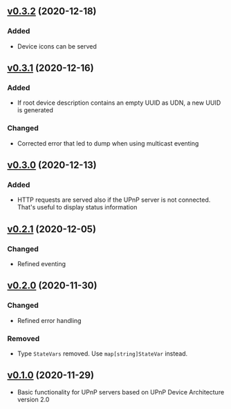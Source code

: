 ## [v0.3.2](https://gitlab.com/mipimipi/yuppie/-/tags/v0.3.2) (2020-12-18)

### Added

* Device icons can be served

## [v0.3.1](https://gitlab.com/mipimipi/yuppie/-/tags/v0.3.1) (2020-12-16)

### Added

* If root device description contains an empty UUID as UDN, a new UUID is generated

### Changed

* Corrected error that led to dump when using multicast eventing

## [v0.3.0](https://gitlab.com/mipimipi/yuppie/-/tags/v0.3.0) (2020-12-13)

### Added

* HTTP requests are served also if the UPnP server is not connected. That's useful to display status information

## [v0.2.1](https://gitlab.com/mipimipi/yuppie/-/tags/v0.2.1) (2020-12-05)

### Changed

* Refined eventing

## [v0.2.0](https://gitlab.com/mipimipi/yuppie/-/tags/v0.2.0) (2020-11-30)

### Changed

* Refined error handling

### Removed

* Type `StateVars` removed. Use `map[string]StateVar` instead. 

## [v0.1.0](https://gitlab.com/mipimipi/yuppie/-/tags/v0.1.0) (2020-11-29)

* Basic functionality for UPnP servers based on UPnP Device Architecture version 2.0

